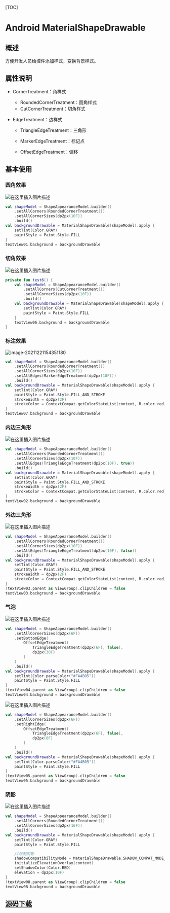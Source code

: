 [TOC]

# Android MaterialShapeDrawable

## 概述

方便开发人员给控件添加样式，变换背景样式。



## 属性说明

- CornerTreatment：角样式
  - RoundedCornerTreatment：圆角样式
  - CutCornerTreatment：切角样式

- EdgeTreatment：边样式

  - TriangleEdgeTreatment：三角形

  - MarkerEdgeTreatment：标记点

  - OffsetEdgeTreatment：偏移

    

## 基本使用

### 圆角效果

![在这里插入图片描述](https://img-blog.csdnimg.cn/06e596ff24e84bdbaba31e9690d2d274.png)

```kotlin
val shapeModel = ShapeAppearanceModel.builder()
    .setAllCorners(RoundedCornerTreatment())
    .setAllCornerSizes(dp2px(10F))
    .build()
val backgroundDrawable = MaterialShapeDrawable(shapeModel).apply {
    setTint(Color.GRAY)
    paintStyle = Paint.Style.FILL
}
textView01.background = backgroundDrawable
```



### 切角效果

![在这里插入图片描述](https://img-blog.csdnimg.cn/5e0e9c1ba40b454893bbc32abf1609d8.png)

```kotlin
private fun test6() {
    val shapeModel = ShapeAppearanceModel.builder()
        .setAllCorners(CutCornerTreatment())
        .setAllCornerSizes(dp2px(10F))
        .build()
    val backgroundDrawable = MaterialShapeDrawable(shapeModel).apply {
        setTint(Color.GRAY)
        paintStyle = Paint.Style.FILL
    }
    textView06.background = backgroundDrawable
}
```



### 标注效果

![image-20211221154351180](C:\Users\NINGMEI\AppData\Roaming\Typora\typora-user-images\image-20211221154351180.png)

```kotlin
val shapeModel = ShapeAppearanceModel.builder()
    .setAllCorners(RoundedCornerTreatment())
    .setAllCornerSizes(dp2px(10F))
    .setAllEdges(MarkerEdgeTreatment(dp2px(10F)))
    .build()
val backgroundDrawable = MaterialShapeDrawable(shapeModel).apply {
    setTint(Color.GRAY)
    paintStyle = Paint.Style.FILL_AND_STROKE
    strokeWidth = dp2px(2F)
    strokeColor = ContextCompat.getColorStateList(context, R.color.red)
}
textView07.background = backgroundDrawable
```



### 内边三角形

![在这里插入图片描述](https://img-blog.csdnimg.cn/06dcae2233c4412d8d9ceea63227978d.png)

```kotlin
val shapeModel = ShapeAppearanceModel.builder()
    .setAllCorners(RoundedCornerTreatment())
    .setAllCornerSizes(dp2px(10F))
    .setAllEdges(TriangleEdgeTreatment(dp2px(10F), true))
    .build()
val backgroundDrawable = MaterialShapeDrawable(shapeModel).apply {
    setTint(Color.GRAY)
    paintStyle = Paint.Style.FILL_AND_STROKE
    strokeWidth = dp2px(2F)
    strokeColor = ContextCompat.getColorStateList(context, R.color.red)
}
textView02.background = backgroundDrawable
```



### 外边三角形

![在这里插入图片描述](https://img-blog.csdnimg.cn/4cc5bbe782e34472a4867ca37ebb045f.png)

```kotlin
val shapeModel = ShapeAppearanceModel.builder()
    .setAllCorners(RoundedCornerTreatment())
    .setAllCornerSizes(dp2px(10F))
    .setAllEdges(TriangleEdgeTreatment(dp2px(10F), false))
    .build()
val backgroundDrawable = MaterialShapeDrawable(shapeModel).apply {
    setTint(Color.GRAY)
    paintStyle = Paint.Style.FILL_AND_STROKE
    strokeWidth = dp2px(2F)
    strokeColor = ContextCompat.getColorStateList(context, R.color.red)
}
(textView03.parent as ViewGroup).clipChildren = false
textView03.background = backgroundDrawable
```



### 气泡

![在这里插入图片描述](https://img-blog.csdnimg.cn/28fb831fb7724d2a9c4ec5c7c1e47ee5.png)

```kotlin
val shapeModel = ShapeAppearanceModel.builder()
    .setAllCornerSizes(dp2px(6F))
    .setBottomEdge(
        OffsetEdgeTreatment(
            TriangleEdgeTreatment(dp2px(6F), false),
            dp2px(30F)
        )
    )
    .build()
val backgroundDrawable = MaterialShapeDrawable(shapeModel).apply {
    setTint(Color.parseColor("#FA4B05"))
    paintStyle = Paint.Style.FILL
}
(textView04.parent as ViewGroup).clipChildren = false
textView04.background = backgroundDrawable
```



![在这里插入图片描述](https://img-blog.csdnimg.cn/dbf7c454c07b4876b16c8800d80fb713.png)

```kotlin
val shapeModel = ShapeAppearanceModel.builder()
    .setAllCornerSizes(dp2px(6F))
    .setRightEdge(
        OffsetEdgeTreatment(
            TriangleEdgeTreatment(dp2px(6F), false),
            dp2px(0F)
        )
    )
    .build()
val backgroundDrawable = MaterialShapeDrawable(shapeModel).apply {
    setTint(Color.parseColor("#FA4B05"))
    paintStyle = Paint.Style.FILL
}
(textView05.parent as ViewGroup).clipChildren = false
textView05.background = backgroundDrawable
```



### 阴影

![在这里插入图片描述](https://img-blog.csdnimg.cn/633c4e9a1d814d2da132c1a8c953ae9c.png)

```kotlin
val shapeModel = ShapeAppearanceModel.builder()
    .setAllCorners(RoundedCornerTreatment())
    .setAllCornerSizes(dp2px(16F))
    .build()
val backgroundDrawable = MaterialShapeDrawable(shapeModel).apply {
    setTint(Color.GRAY)
    paintStyle = Paint.Style.FILL

    //绘制阴影
    shadowCompatibilityMode = MaterialShapeDrawable.SHADOW_COMPAT_MODE_ALWAYS
    initializeElevationOverlay(context)
    setShadowColor(Color.RED)
    elevation = dp2px(10F)
}
(textView08.parent as ViewGroup).clipChildren = false
textView08.background = backgroundDrawable
```



## [源码下载](https://github.com/xiangxiongfly/MyMeterialDesign)


